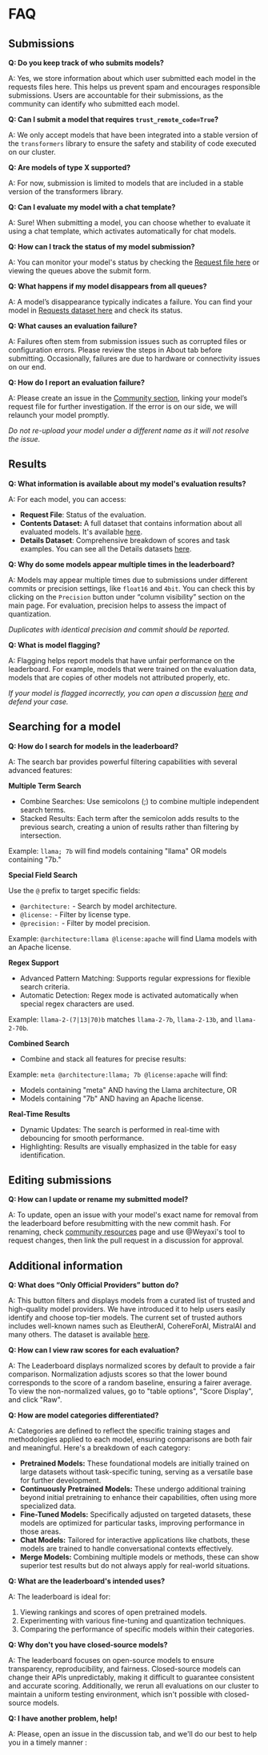 # FAQ

## Submissions

**Q: Do you keep track of who submits models?** 

A: Yes, we store information about which user submitted each model in the requests files here. This helps us prevent spam and encourages responsible submissions. Users are accountable for their submissions, as the community can identify who submitted each model.

**Q: Can I submit a model that requires `trust_remote_code=True`?**

A: We only accept models that have been integrated into a stable version of the `transformers` library to ensure the safety and stability of code executed on our cluster.

**Q: Are models of type X supported?**

A: For now, submission is limited to models that are included in a stable version of the transformers library.

**Q: Can I evaluate my model with a chat template?**

A: Sure! When submitting a model, you can choose whether to evaluate it using a chat template, which activates automatically for chat models.

**Q: How can I track the status of my model submission?**

A: You can monitor your model's status by checking the [Request file here](https://huggingface.co/datasets/open-llm-leaderboard/requests) or viewing the queues above the submit form.

**Q: What happens if my model disappears from all queues?**

A: A model’s disappearance typically indicates a failure. You can find your model in [Requests dataset here](https://huggingface.co/datasets/open-llm-leaderboard/requests) and check its status.

**Q: What causes an evaluation failure?**

A: Failures often stem from submission issues such as corrupted files or configuration errors. Please review the steps in About tab before submitting. Occasionally, failures are due to hardware or connectivity issues on our end.

**Q: How do I report an evaluation failure?**

A: Please create an issue in the [Community section]([https://huggingface.co/spaces/open-llm-leaderboard/open_llm_leaderboard/discussions), linking your model’s request file for further investigation. If the error is on our side, we will relaunch your model promptly.

*Do not re-upload your model under a different name as it will not resolve the issue.*


## Results

**Q: What information is available about my model's evaluation results?**

A: For each model, you can access:

- **Request File**: Status of the evaluation.
- **Contents Dataset:** A full dataset that contains information about all evaluated models. It's available [here](https://huggingface.co/datasets/open-llm-leaderboard/contents).
- **Details Dataset**: Comprehensive breakdown of scores and task examples. You can see all the Details datasets [here](https://huggingface.co/open-llm-leaderboard).

**Q: Why do some models appear multiple times in the leaderboard?**

A: Models may appear multiple times due to submissions under different commits or precision settings, like `float16` and `4bit`. You can check this by clicking on the `Precision` button under “column visibility” section on the main page. For evaluation, precision helps to assess the impact of quantization. 

*Duplicates with identical precision and commit should be reported.*

**Q: What is model flagging?**

A: Flagging helps report models that have unfair performance on the leaderboard. For example,   models that were trained on the evaluation data, models that are copies of other models not attributed properly, etc. 

*If your model is flagged incorrectly, you can open a discussion [here](https://huggingface.co/spaces/open-llm-leaderboard/open_llm_leaderboard/discussions) and defend your case.*


## Searching for a model

**Q: How do I search for models in the leaderboard?**

A: The search bar provides powerful filtering capabilities with several advanced features:

**Multiple Term Search**
- Combine Searches: Use semicolons (;) to combine multiple independent search terms.
- Stacked Results: Each term after the semicolon adds results to the previous search, creating a union of results rather than filtering by intersection.

Example: `llama; 7b` will find models containing "llama" OR models containing "7b."

**Special Field Search**

Use the `@` prefix to target specific fields:
- `@architecture:` - Search by model architecture.
- `@license:` - Filter by license type.
- `@precision:` - Filter by model precision.

Example: `@architecture:llama @license:apache` will find Llama models with an Apache license.

**Regex Support**
- Advanced Pattern Matching: Supports regular expressions for flexible search criteria.
- Automatic Detection: Regex mode is activated automatically when special regex characters are used.

Example: `llama-2-(7|13|70)b` matches `llama-2-7b`, `llama-2-13b`, and `llama-2-70b`.

**Combined Search**
- Combine and stack all features for precise results:

Example: `meta @architecture:llama; 7b @license:apache` will find:
- Models containing "meta" AND having the Llama architecture, OR
- Models containing "7b" AND having an Apache license.

**Real-Time Results**
- Dynamic Updates: The search is performed in real-time with debouncing for smooth performance.
- Highlighting: Results are visually emphasized in the table for easy identification.

## Editing submissions

**Q: How can I update or rename my submitted model?**

A: To update, open an issue with your model's exact name for removal from the leaderboard before resubmitting with the new commit hash. For renaming, check [community resources](https://huggingface.co/spaces/open-llm-leaderboard/open_llm_leaderboard/discussions/174) page and use @Weyaxi's tool to request changes, then link the pull request in a discussion for approval.

## Additional information

**Q: What does “Only Official Providers” button do?**

A: This button filters and displays models from a curated list of trusted and high-quality model providers. We have introduced it to help users easily identify and choose top-tier models. The current set of trusted authors includes well-known names such as EleutherAI, CohereForAI, MistralAI and many others.
The dataset is available [here](https://huggingface.co/datasets/open-llm-leaderboard/official-providers).

**Q: How can I view raw scores for each evaluation?**

A: The Leaderboard displays normalized scores by default to provide a fair comparison. Normalization adjusts scores so that the lower bound corresponds to the score of a random baseline, ensuring a fairer average. To view the non-normalized values, go to "table options", "Score Display", and click "Raw".

**Q: How are model categories differentiated?**

A: Categories are defined to reflect the specific training stages and methodologies applied to each model, ensuring comparisons are both fair and meaningful. Here's a breakdown of each category:

- **Pretrained Models:** These foundational models are initially trained on large datasets without task-specific tuning, serving as a versatile base for further development.
- **Continuously Pretrained Models:** These undergo additional training beyond initial pretraining to enhance their capabilities, often using more specialized data.
- **Fine-Tuned Models:** Specifically adjusted on targeted datasets, these models are optimized for particular tasks, improving performance in those areas.
- **Chat Models:** Tailored for interactive applications like chatbots, these models are trained to handle conversational contexts effectively.
- **Merge Models:** Combining multiple models or methods, these can show superior test results but do not always apply for real-world situations.

**Q: What are the leaderboard's intended uses?**

A: The leaderboard is ideal for:

1. Viewing rankings and scores of open pretrained models.
2. Experimenting with various fine-tuning and quantization techniques.
3. Comparing the performance of specific models within their categories.

**Q: Why don't you have closed-source models?**

A: The leaderboard focuses on open-source models to ensure transparency, reproducibility, and fairness. Closed-source models can change their APIs unpredictably, making it difficult to guarantee consistent and accurate scoring. Additionally, we rerun all evaluations on our cluster to maintain a uniform testing environment, which isn't possible with closed-source models.

**Q: I have another problem, help!**

A: Please, open an issue in the discussion tab, and we'll do our best to help you in a timely manner :